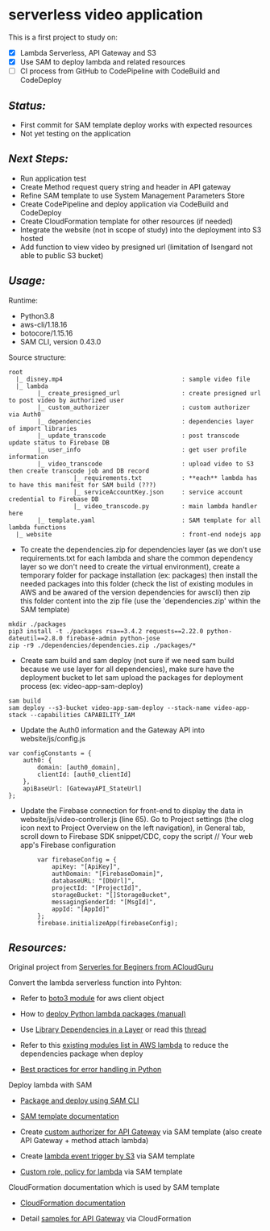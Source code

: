 # serverless video application
This is a first project to study on:
- [x] Lambda Serverless, API Gateway and S3
- [x] Use SAM to deploy lambda and related resources
- [ ] CI process from GitHub to CodePipeline with CodeBuild and CodeDeploy

## *Status:*
- First commit for SAM template deploy works with expected resources
- Not yet testing on the application

## *Next Steps:*
- Run application test
- Create Method request query string and header in API gateway
- Refine SAM template to use System Management Parameters Store
- Create CodePipeline and deploy application via CodeBuild and CodeDeploy
- Create CloudFormation template for other resources (if needed)
- Integrate the website (not in scope of study) into the deployment into S3 hosted
- Add function to view video by presigned url (limitation of Isengard not able to public S3 bucket)

## *Usage:*

Runtime: 
- Python3.8
- aws-cli/1.18.16
- botocore/1.15.16
- SAM CLI, version 0.43.0

Source structure:
```
root
  |_ disney.mp4                                 : sample video file
  |_ lambda
        |_ create_presigned_url                 : create presigned url to post video by authorized user
        |_ custom_authorizer                    : custom authorizer via Auth0
        |_ dependencies                         : dependencies layer of import libraries
        |_ update_transcode                     : post transcode update status to Firebase DB
        |_ user_info                            : get user profile information
        |_ video_transcode                      : upload video to S3 then create transcode job and DB record
                  |_ requirements.txt           : **each** lambda has to have this manifest for SAM build (???)
                  |_ serviceAccountKey.json     : service account credential to Firebase DB
                  |_ video_transcode.py         : main lambda handler here
        |_ template.yaml                        : SAM template for all lambda functions
  |_ website                                    : front-end nodejs app
```

- To create the dependencies.zip for dependencies layer (as we don't use requirements.txt for each lambda and share the common dependency layer so we don't need to create the virtual environment), create a temporary folder for package installation (ex: packages) then install the needed packages into this folder (check the list of existing modules in AWS and be awared of the version dependencies for awscli) then zip this folder content into the zip file (use the 'dependencies.zip' within the SAM template)
```
mkdir ./packages
pip3 install -t ./packages rsa==3.4.2 requests==2.22.0 python-dateutil==2.8.0 firebase-admin python-jose
zip -r9 ./dependencies/dependencies.zip ./packages/*
```
- Create sam build and sam deploy (not sure if we need sam build because we use layer for all dependencies), make sure have the deployment bucket to let sam upload the packages for deployment process (ex: video-app-sam-deploy)
```
sam build
sam deploy --s3-bucket video-app-sam-deploy --stack-name video-app-stack --capabilities CAPABILITY_IAM
```
- Update the Auth0 information and the Gateway API into website/js/config.js
```
var configConstants = {
    auth0: {
        domain: [auth0_domain],
        clientId: [auth0_clientId]
    },
    apiBaseUrl: [GatewayAPI_StateUrl]
};
```
- Update the Firebase connection for front-end to display the data in website/js/video-controller.js (line 65). Go to Project settings (the clog icon next to Project Overview on the left navigation), in General tab, scroll down to Firebase SDK snippet/CDC, copy the  script // Your web app's Firebase configuration 
```
        var firebaseConfig = {
            apiKey: "[ApiKey]",
            authDomain: "[FirebaseDomain]",
            databaseURL: "[DbUrl]",
            projectId: "[ProjectId]",
            storageBucket: "[]StorageBucket",
            messagingSenderId: "[MsgId]",
            appId: "[AppId]"
        };
        firebase.initializeApp(firebaseConfig);
```


## *Resources:*
Original project from [Serverles for Beginers from ACloudGuru](https://acloud.guru/learn/serverless-for-beginners)

Convert the lambda serverless function into Pyhton: 
  - Refer to [boto3 module](https://boto3.amazonaws.com/v1/documentation/api/latest/guide/quickstart.html) for aws client object

  - How to [deploy Python lambda packages (manual)](https://docs.aws.amazon.com/lambda/latest/dg/python-package.html)

  - Use [Library Dependencies in a Layer](https://docs.aws.amazon.com/lambda/latest/dg/configuration-layers.html#configuration-layers-manage) or read this [thread](https://towardsdatascience.com/introduction-to-amazon-lambda-layers-and-boto3-using-python3-39bd390add17)

  - Refer to this [existing modules list in AWS lambda](https://gist.github.com/gene1wood/4a052f39490fae00e0c3#file-all_aws_lambda_modules_python-md) to reduce the dependencies package when deploy

  - [Best practices for error handling in Python](https://stackoverflow.com/questions/2052390/manually-raising-throwing-an-exception-in-python)

Deploy lambda with SAM
  - [Package and deploy using SAM CLI](https://docs.aws.amazon.com/serverless-application-model/latest/developerguide/serverless-deploying.html)

  - [SAM template documentation](https://docs.aws.amazon.com/serverless-application-model/latest/developerguide/sam-resource-function.html)

  - Create [custom authorizer for API Gateway](https://medium.com/carsales-dev/api-gateway-with-aws-sam-template-c05afdd9cafe) via SAM template (also create API Gateway + method attach lambda)

  - Create [lambda event trigger by S3](https://docs.aws.amazon.com/lambda/latest/dg/with-s3-example-use-app-spec.html) via SAM template
  
  - [Custom role, policy for lambda](https://aws.amazon.com/premiumsupport/knowledge-center/lambda-sam-template-permissions/) via SAM template
  
CloudFormation documentation which is used by SAM template
  - [CloudFormation documentation](https://docs.aws.amazon.com/AWSCloudFormation/latest/UserGuide/AWS_ApiGateway.html)

  - Detail [samples for API Gateway](https://blog.jayway.com/2016/08/17/introduction-to-cloudformation-for-api-gateway/) via CloudFormation

